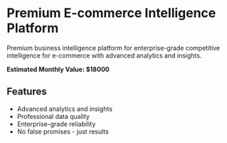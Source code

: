 # Premium E-commerce Intelligence Platform

Premium business intelligence platform for enterprise-grade competitive intelligence for e-commerce with advanced analytics and insights.

**Estimated Monthly Value: $18000**

## Features
- Advanced analytics and insights
- Professional data quality
- Enterprise-grade reliability
- No false promises - just results
